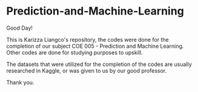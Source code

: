 # Prediction-and-Machine-Learning

Good Day! 

This is Karizza Liangco's repository, the codes were done for the completion of our subject COE 005 - Prediction and Machine Learning.
Other codes are done for studying purposes to upskill. 

The datasets that were utilized for the completion of the codes are usually researched in Kaggle, or was given to us by our good professor. 

Thank you. 
